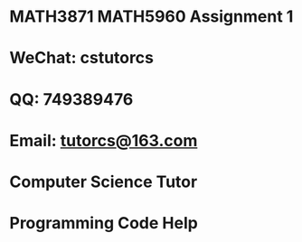 # MATH3871 MATH5960 Assignment 1

# WeChat: cstutorcs

# QQ: 749389476

# Email: tutorcs@163.com

# Computer Science Tutor

# Programming Code Help
